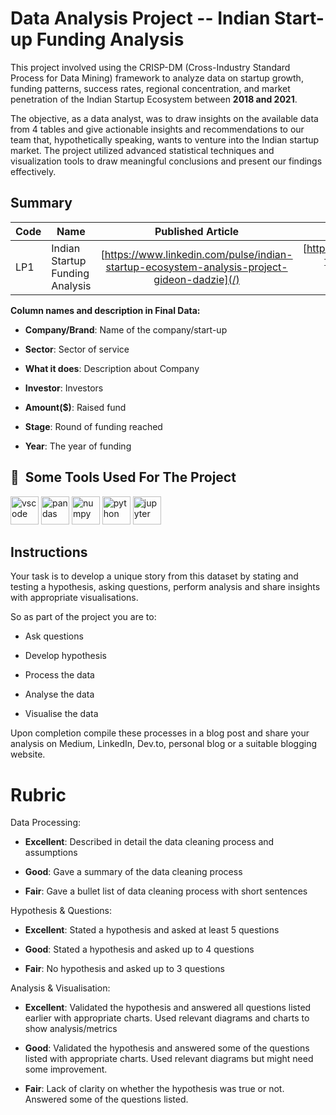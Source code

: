 # Data Analysis Project -- Indian Start-up Funding Analysis

This project involved using the CRISP-DM (Cross-Industry Standard Process for Data Mining) framework to analyze data on startup growth, funding patterns, success rates, regional concentration, and market penetration of the Indian Startup Ecosystem between **2018 and 2021**.

The objective, as a data analyst, was to draw insights on the available data from 4 tables and give actionable insights and recommendations to our team that, hypothetically speaking, wants to venture into the Indian startup market. The project utilized advanced statistical techniques and visualization tools to draw meaningful conclusions and present our findings effectively.

## Summary
| Code      | Name        | Published Article |  PowerBi Dashboard |
|-----------|-------------|:-------------:|------:|
| LP1       | Indian Startup Funding Analysis  |  [https://www.linkedin.com/pulse/indian-startup-ecosystem-analysis-project-gideon-dadzie](/) | [https://app.powerbi.com/groups/me/reports/7d9ea4df-fcf8-4e6e-b85b-cab723cb706d?ctid=4487b52f-f118-4830-b49d-3c298cb71075&pbi_source=linkShare](/) |


**Column names and description in Final Data:**

-   **Company/Brand**: Name of the company/start-up

-   **Sector**: Sector of service

-   **What it does**: Description about Company

-   **Investor**: Investors

-   **Amount(\$)**: Raised fund

-   **Stage**: Round of funding reached

-   **Year**: The year of funding


<h2> 🚀 &nbsp;Some Tools Used For The Project</h2>
<p align="left">
<img src="https://cdn.jsdelivr.net/gh/devicons/devicon/icons/vscode/vscode-original.svg" alt="vscode" width="45" height="45"/>
<img src="https://cdn.jsdelivr.net/gh/devicons/devicon/icons/pandas/pandas-original-wordmark.svg" alt="pandas" width="45" height="45"/>
<img src="https://cdn.jsdelivr.net/gh/devicons/devicon/icons/numpy/numpy-original.svg" alt="numpy" width="45" height="45"/>
<img src="https://cdn.jsdelivr.net/gh/devicons/devicon/icons/python/python-original.svg" alt="python" width="45" height="45"/>
<img src="https://cdn.jsdelivr.net/gh/devicons/devicon/icons/jupyter/jupyter-original-wordmark.svg" alt="jupyter" width="45" height="45"/>
</p>

## Instructions

Your task is to develop a unique story from this dataset by stating and
testing a hypothesis, asking questions, perform analysis and share
insights with appropriate visualisations.

So as part of the project you are to:

-   Ask questions

-   Develop hypothesis

-   Process the data

-   Analyse the data

-   Visualise the data

Upon completion compile these processes in a blog post and share your
analysis on Medium, LinkedIn, Dev.to, personal blog or a suitable
blogging website.

# Rubric

Data Processing:

-   **Excellent**: Described in detail the data cleaning process and
    assumptions

-   **Good**: Gave a summary of the data cleaning process

-   **Fair**: Gave a bullet list of data cleaning process with short
    sentences

Hypothesis & Questions:

-   **Excellent**: Stated a hypothesis and asked at least 5 questions

-   **Good**: Stated a hypothesis and asked up to 4 questions

-   **Fair**: No hypothesis and asked up to 3 questions

Analysis & Visualisation:

-   **Excellent**: Validated the hypothesis and answered all questions
    listed earlier with appropriate charts. Used relevant diagrams and
    charts to show analysis/metrics

-   **Good**: Validated the hypothesis and answered some of the
    questions listed with appropriate charts. Used relevant diagrams but
    might need some improvement.

-   **Fair**: Lack of clarity on whether the hypothesis was true or not.
    Answered some of the questions listed.